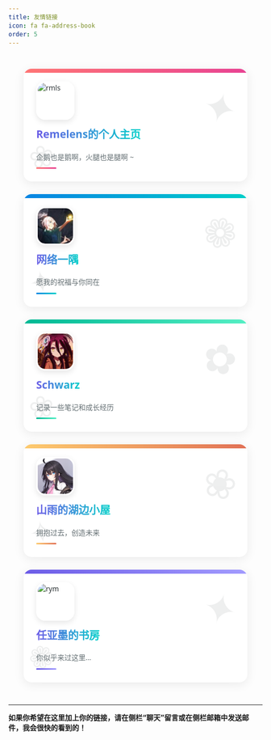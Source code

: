 ```yaml
---
title: 友情链接
icon: fa fa-address-book
order: 5
---
```

<style type="text/css">

/*我们如今拥有更为现代的友情链接设计思路*/

:root {
  --primary-font: 'Segoe UI', system-ui, -apple-system, sans-serif;
}

.links-container {
    display: grid;
    grid-template-columns: repeat(auto-fill, minmax(300px, 1fr));
    gap: 25px;
    padding: 30px;
    max-width: 1400px;
    margin: 0 auto;
    font-family: var(--primary-font);
}

.linksbox {
    position: relative;
    border-radius: 16px;
    padding: 25px;
    transition: all 0.4s cubic-bezier(0.25, 0.8, 0.25, 1);
    box-shadow: 0 4px 20px rgba(0, 0, 0, 0.08);
    overflow: hidden;
    color: #2d3436;
    background: white;
    border: none;
}

.linksbox::before {
    content: '';
    position: absolute;
    top: 0;
    left: 0;
    width: 100%;
    height: 8px;
    background: linear-gradient(90deg, #ff7675, #0984e3);
}

.linksbox::after {
    content: '';
    position: absolute;
    bottom: -50%;
    right: -50%;
    width: 100%;
    height: 100%;
    background: radial-gradient(circle, rgba(255,255,255,0.2) 0%, rgba(255,255,255,0) 70%);
    transform: scale(0);
    transition: transform 0.6s ease-out;
    z-index: 0;
}

.linksbox:hover {
    transform: translateY(-8px);
    box-shadow: 0 12px 28px rgba(0, 0, 0, 0.15);
}

.linksbox:hover::after {
    transform: scale(2);
}

.links-content {
    position: relative;
    z-index: 1;
    display: flex;
    flex-direction: column;
    height: 100%;
}

.links-image-container {
    display: flex;
    align-items: center;
    margin-bottom: 15px;
}

.linksimage {
    width: 70px;
    height: 70px;
    border-radius: 18px;
    object-fit: cover;
    box-shadow: 0 4px 12px rgba(0, 0, 0, 0.1);
    transition: all 0.3s ease;
    border: 3px solid white;
}

.linksbox:hover .linksimage {
    transform: rotate(5deg) scale(1.05);
    box-shadow: 0 8px 16px rgba(0, 0, 0, 0.15);
}

.linkstitle {
    font-size: 1.5em;
    font-weight: 700;
    margin-bottom: 8px;
    color: #2d3436;
    line-height: 1.3;
}

.linkstitle a {
    color: inherit;
    text-decoration: none;
    background: linear-gradient(to right, #6c5ce7, #00cec9);
    -webkit-background-clip: text;
    background-clip: text;
    -webkit-text-fill-color: transparent;
    transition: all 0.3s ease;
}

.linkstitle a:hover {
    background: linear-gradient(to right, #fd79a8, #e84393);
    -webkit-background-clip: text;
    background-clip: text;
}

.linksbox p {
    margin: 0;
    font-size: 1em;
    line-height: 1.6;
    color: #636e72;
    padding: 12px 0;
    position: relative;
}

.linksbox p::after {
    content: '';
    position: absolute;
    bottom: 0;
    left: 0;
    width: 40px;
    height: 3px;
    background: linear-gradient(90deg, #00b894, #00cec9);
    border-radius: 3px;
}

.links-decoration {
    position: absolute;
    opacity: 0.08;
    z-index: 0;
}

.decoration-1 {
    top: 20px;
    right: 20px;
    font-size: 80px;
    transform: rotate(15deg);
}

.decoration-2 {
    bottom: 10px;
    left: 10px;
    font-size: 60px;
    transform: rotate(-10deg);
}

/* 随机颜色生成 */
.linksbox:nth-child(6n+1)::before { background: linear-gradient(90deg, #ff7675, #e84393); }
.linksbox:nth-child(6n+2)::before { background: linear-gradient(90deg, #0984e3, #00cec9); }
.linksbox:nth-child(6n+3)::before { background: linear-gradient(90deg, #00b894, #55efc4); }
.linksbox:nth-child(6n+4)::before { background: linear-gradient(90deg, #fdcb6e, #e17055); }
.linksbox:nth-child(6n+5)::before { background: linear-gradient(90deg, #6c5ce7, #a29bfe); }
.linksbox:nth-child(6n+6)::before { background: linear-gradient(90deg, #fd79a8, #fab1a0); }

.linksbox:nth-child(6n+1) p::after { background: linear-gradient(90deg, #ff7675, #e84393); }
.linksbox:nth-child(6n+2) p::after { background: linear-gradient(90deg, #0984e3, #00cec9); }
.linksbox:nth-child(6n+3) p::after { background: linear-gradient(90deg, #00b894, #55efc4); }
.linksbox:nth-child(6n+4) p::after { background: linear-gradient(90deg, #fdcb6e, #e17055); }
.linksbox:nth-child(6n+5) p::after { background: linear-gradient(90deg, #6c5ce7, #a29bfe); }
.linksbox:nth-child(6n+6) p::after { background: linear-gradient(90deg, #fd79a8, #fab1a0); }
</style>

<div class="links-container">
    <div class="linksbox">
        <div class="links-decoration decoration-1">✦</div>
        <div class="links-decoration decoration-2">❀</div>
        <div class="links-content">
            <div class="links-image-container">
                <img src="https://cdn.luogu.com.cn/upload/image_hosting/wzzqwiik.png" alt="rmls" class="linksimage">
            </div>
            <span class="linkstitle"><a href="https://remelens.me">Remelens的个人主页</a></span>
            <p>企鹅也是鹅啊，火腿也是腿啊 ~</p>
        </div>
    </div>


<div class="linksbox">
        <div class="links-decoration decoration-1">❁</div>
        <div class="links-decoration decoration-2">✦</div>
        <div class="links-content">
            <div class="links-image-container">
                <img src="/assets/img/links/cloud.jpg" alt="cloud" class="linksimage">
            </div>
            <span class="linkstitle"><a href="https://cloud.sd.cn">网络一隅</a></span>
            <p>愿我的祝福与你同在</p>
        </div>
</div>

<div class="linksbox">
        <div class="links-decoration decoration-1">✿</div>
        <div class="links-decoration decoration-2">❀</div>
        <div class="links-content">
            <div class="links-image-container">
                <img src="/assets/img/links/xiubi.png" alt="xb" class="linksimage">
            </div>
            <span class="linkstitle"><a href="https://www.schwarzblog.icu/">Schwarz</a></span>
            <p>记录一些笔记和成长经历</p>
        </div>
</div>

<div class="linksbox">
        <div class="links-decoration decoration-1">❀</div>
        <div class="links-decoration decoration-2">✧</div>
        <div class="links-content">
            <div class="links-image-container">
                <img src="/assets/img/links/mountr.png" alt="mr" class="linksimage">
            </div>
            <span class="linkstitle"><a href="https://mount-rain.link/">山雨的湖边小屋</a></span>
            <p>拥抱过去，创造未来</p>
        </div>
</div>

<div class="linksbox">
        <div class="links-decoration decoration-1">✦</div>
        <div class="links-decoration decoration-2">❁</div>
        <div class="links-content">
            <div class="links-image-container">
                <img src="https://rymingenu.fun/assets/images/rymingenu.png" alt="rym" class="linksimage">
            </div>
            <span class="linkstitle"><a href="https://rymingenu.fun/">任亚墨的书房</a></span>
            <p>你似乎来过这里…</p>
        </div>
    </div>
</div>

<script>
// 为每个卡片添加随机装饰符号
const decorations = ['✦', '✧', '❁', '✿', '❀', '♡', '★', '☆', '✪', '✯'];
const boxes = document.querySelectorAll('.linksbox');

boxes.forEach(box => {
    const deco1 = box.querySelector('.decoration-1');
    const deco2 = box.querySelector('.decoration-2');
    
    if(deco1 && deco2) {
        deco1.textContent = decorations[Math.floor(Math.random() * decorations.length)];
        deco2.textContent = decorations[Math.floor(Math.random() * decorations.length)];
    }
});
</script>

<!--
用于添加新友情链接：

<div class="linksbox">
    <div class="links-decoration decoration-1">✧</div>
    <div class="links-decoration decoration-2">❀</div>
    <div class="links-content">
        <div class="links-image-container">
            <img src="新图片URL" alt="新描述" class="linksimage">
        </div>
        <span class="linkstitle"><a href="新链接URL">新网站标题</a></span>
        <p>新网站描述文字</p>
    </div>
</div>

-->

<!--

已归档内容：

<div class="linksbox" style="background-image: -webkit-cross-fade(url(/assets/img/links/transparent.png),url(/assets/img/links/orcinus-library.png),40%);">
    <img src="/assets/img/links/orcinus-library.png" alt="虎鲸神话故事馆" class="linksimage">
    <span class="linkstitle"><a href="https://orcinushinwa.github.io">虎鲸神话故事馆</a></span>
    <p>当前连载系列：比斯特</p>
</div>

<div class="linksbox">
        <div class="links-decoration decoration-1">✧</div>
        <div class="links-decoration decoration-2">✿</div>
        <div class="links-content">
            <div class="links-image-container">
                <img src="/assets/img/links/rk.png" alt="rk" class="linksimage">
            </div>
            <span class="linkstitle"><a href="https://runeri-star.github.io/">RK'S BLOGS</a></span>
            <p>耶嘿~！这里是~Runeri的blog捏☆</p>
        </div>
</div>

-->





-----

**如果你希望在这里加上你的链接，请在侧栏“聊天”留言或在侧栏邮箱中发送邮件，我会很快的看到的！**


